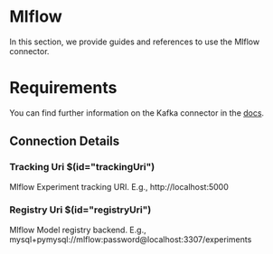 # Mlflow

In this section, we provide guides and references to use the Mlflow connector.

# Requirements
<!-- to be updated -->
You can find further information on the Kafka connector in the [docs](https://docs.open-metadata.org/connectors/mlmodel/mlflow).

## Connection Details

### Tracking Uri $(id="trackingUri")

Mlflow Experiment tracking URI. E.g., http://localhost:5000
<!-- trackingUri to be updated -->

### Registry Uri $(id="registryUri")

Mlflow Model registry backend. E.g., mysql+pymysql://mlflow:password@localhost:3307/experiments
<!-- registryUri to be updated -->

